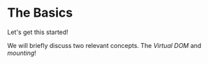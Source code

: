 # The Basics

Let's get this started! 

We will briefly discuss two relevant concepts. The *Virtual DOM* and *mounting*!